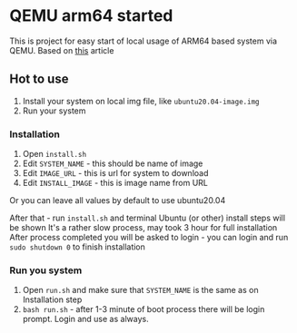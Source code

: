 # QEMU arm64 started

This is project for easy start of local usage of ARM64 based system via QEMU.
Based on [this](https://futurewei-cloud.github.io/ARM-Datacenter/qemu/how-to-launch-aarch64-vm/) article

## Hot to use

1. Install your system on local img file, like `ubuntu20.04-image.img`
2. Run your system

### Installation

1. Open `install.sh`
2. Edit `SYSTEM_NAME` - this should be name of image
3. Edit `IMAGE_URL` - this is url for system to download
4. Edit `INSTALL_IMAGE` - this is image name from URL

Or you can leave all values by default to use ubuntu20.04

After that - run `install.sh` and terminal Ubuntu (or other) install steps will be shown
It's a rather slow process, may took 3 hour for full installation
After process completed you will be asked to login - you can login and run `sudo shutdown 0` to finish installation

### Run you system

1. Open `run.sh` and make sure that `SYSTEM_NAME` is the same as on Installation step
2. `bash run.sh` - after 1-3 minute of boot process there will be login prompt. Login and use as always.
